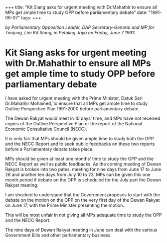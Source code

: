 +++ 
title: "Kit Siang asks for urgent meeting with Dr.Mahathir to ensure all MPs get ample time to study OPP before parliamentary debate"
date: "1991-06-07"
tags:
+++

_by Parliamentary Opposition Leader, DAP Secretary-General and MP for Tanjung, Lim Kit Siang, in Petaling Jaya on Friday, June 7 1991:_

# Kit Siang asks for urgent meeting with Dr.Mahathir to ensure all MPs get ample time to study OPP before parliamentary debate

I have asked for urgent meeting with the Prime Minister, Datuk Seri Dr.Mahathir Mohamed, to ensure that all MPs get ample time to study Outline Perspective Plan 1991-2000 before parliamentary debate.</u>

The Dewan Rakyat would meet in 10 days’ time, and MPs have not received copies of the Outline Perspective Plan or the report of the National Economic Consultative Council (NECC).

It is only fair that MPs should be given ample time to study both the OPP and the NECC Report and to seek public feedbacks on these two reports before a Parliamentary debate takes place.

MPs should be given at least one months’ time to study the OPP and the NECC Report as well as public feedbacks. As the coming meeting of Dewan Rakyat is broken into two pates, meeting for nine days from June 17 to June 26 and another ten days from July 10 to 23, MPs can be given this one month period if debate on the OPP is scheduled for the July part the Dewan Rakyat meeting.

I am shocked to understand that the Government proposes to start with the debate on the motion on the OPP on the very first day of the Dewan Rakyat on June 17, with the Prime Minister presenting the motion.

This will be most unfair in not giving all MPs adequate time to study the OPP and the NECC Report. 

The nine days of Dewan Rakyat meeting in June can deal with the various Government Bills and other parliamentary business.
 
